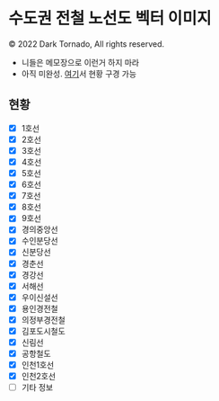# 수도권 전철 노선도 벡터 이미지
© 2022 Dark Tornado, All rights reserved.

* 니들은 메모장으로 이런거 하지 마라
* 아직 미완성. [여기](https://darktornado.github.io/MetroMapSVG/)서 현황 구경 가능

## 현황

* [x] 1호선
* [x] 2호선
* [x] 3호선
* [x] 4호선
* [x] 5호선
* [x] 6호선
* [x] 7호선
* [x] 8호선
* [x] 9호선
* [x] 경의중앙선
* [x] 수인분당선
* [x] 신분당선
* [x] 경춘선
* [x] 경강선
* [x] 서해선
* [x] 우이신설선
* [x] 용인경전철
* [x] 의정부경전철
* [x] 김포도시철도
* [x] 신림선
* [x] 공항철도
* [x] 인천1호선
* [x] 인천2호선
* [ ] 기타 정보
